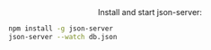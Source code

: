 <div align="center">
    Install and start json-server:
</div>

```bash
npm install -g json-server
json-server --watch db.json
```